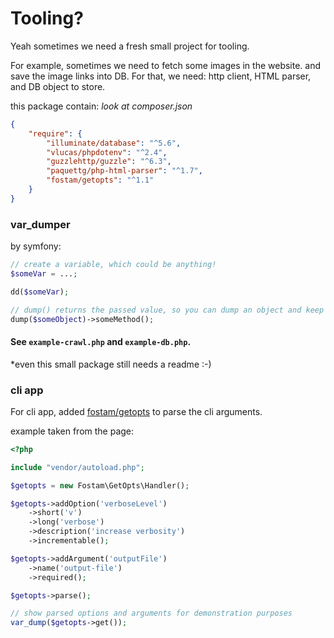 # Tooling?

Yeah sometimes we need a fresh small project for tooling.

For example, sometimes we need to fetch some images in the website. and save the image links into DB.
For that, we need: http client, HTML parser, and DB object to store.


this package contain: *look at composer.json*
```json
{
    "require": {
        "illuminate/database": "^5.6",
        "vlucas/phpdotenv": "^2.4",
        "guzzlehttp/guzzle": "^6.3",
        "paquettg/php-html-parser": "^1.7",
        "fostam/getopts": "^1.1"
    }
}
```

### var_dumper

by symfony:
```php
// create a variable, which could be anything!
$someVar = ...;

dd($someVar);

// dump() returns the passed value, so you can dump an object and keep using it
dump($someObject)->someMethod();
```

#### See `example-crawl.php` and `example-db.php`.

\*even this small package still needs a readme :-)

### cli app

For cli app, added [fostam/getopts](https://packagist.org/packages/fostam/getopts) to parse the cli arguments.

example taken from the page:
```php
<?php

include "vendor/autoload.php";

$getopts = new Fostam\GetOpts\Handler();

$getopts->addOption('verboseLevel')
    ->short('v')
    ->long('verbose')
    ->description('increase verbosity')
    ->incrementable();

$getopts->addArgument('outputFile')
    ->name('output-file')
    ->required();

$getopts->parse();

// show parsed options and arguments for demonstration purposes
var_dump($getopts->get());
```
